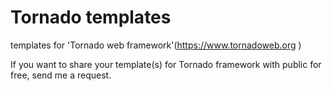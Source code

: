 # Tornado templates
templates for 'Tornado web framework'(https://www.tornadoweb.org )

If you want to share your template(s) for Tornado framework with public for free, send me a request.
